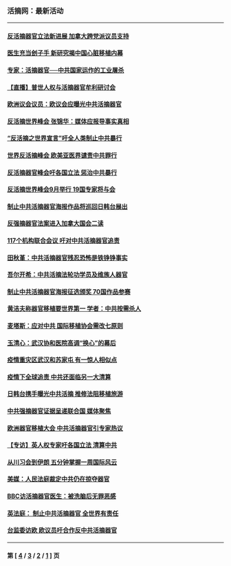 ### 活摘网：最新活动
---
#### [反活摘器官立法新进展 加拿大跨党派议员支持](../../pages/nf5883/n13876061.md?12110430) 
#### [医生充当刽子手 新研究揭中国心脏移植内幕](../../pages/nf5883/n13772291.md?12110430) 
#### [专家：活摘器官──中共国家运作的工业屠杀](../../pages/nf5883/n13761178.md?12110430) 
#### [【直播】普世人权与活摘器官牟利研讨会](../../pages/nf5883/n13425146.md?12110430) 
#### [欧洲议会议员：欧议会应曝光中共活摘器官](../../pages/nf5883/n13336571.md?12110430) 
#### [反活摘世界峰会 张锦华：媒体应报导事实真相](../../pages/nf5883/n13278502.md?12110430) 
#### [“反活摘之世界宣言”吁全人类制止中共暴行](../../pages/nf5883/n13259730.md?12110430) 
#### [世界反活摘峰会 欧美亚医界谴责中共罪行](../../pages/nf5883/n13253550.md?12110430) 
#### [反活摘器官峰会吁各国立法 惩治中共暴行](../../pages/nf5883/n13245052.md?12110430) 
#### [反活摘世界峰会9月举行 19国专家将与会](../../pages/nf5883/n13201492.md?12110430) 
#### [制止中共活摘器官海报作品将巡回日韩台展出](../../pages/nf5883/n13177791.md?12110430) 
#### [反强摘器官法案进入加拿大国会二读](../../pages/nf5883/n13033450.md?12110430) 
#### [117个机构联合会议 吁对中共活摘器官追责](../../pages/nf5883/n12775087.md?12110430) 
#### [田秋堇：中共活摘器官残忍恐怖是铁铮铮事实](../../pages/nf5883/n12702148.md?12110430) 
#### [吾尔开希：中共活摘法轮功学员及维族人器官](../../pages/nf5883/n12693197.md?12110430) 
#### [制止中共活摘器官海报征选颁奖 70国作品参赛](../../pages/nf5883/n12692050.md?12110430) 
#### [黄洁夫称器官移植要世界第一 学者：中共按需杀人](../../pages/nf5883/n12572329.md?12110430) 
#### [麦塔斯：应对中共 国际移植协会需改七原则](../../pages/nf5883/n12514711.md?12110430) 
#### [玉清心：武汉协和医院高调“换心”的幕后](../../pages/nf5883/n12298730.md?12110430) 
#### [疫情重灾区武汉和苏家屯 有一惊人相似点](../../pages/nf5883/n12150824.md?12110430) 
#### [疫情下全球追责 中共还面临另一大清算](../../pages/nf5883/n12070397.md?12110430) 
#### [日韩台携手曝光中共活摘 推修法阻移植旅游](../../pages/nf5883/n11712046.md?12110430) 
#### [中共强摘器官证据呈递联合国 媒体聚焦](../../pages/nf5883/n11546426.md?12110430) 
#### [欧洲器官移植大会 中共活摘器官引专家热议](../../pages/nf5883/n11539095.md?12110430) 
#### [【专访】英人权专家吁各国立法 清算中共](../../pages/nf5883/n11367315.md?12110430) 
#### [从川习会到伊朗 五分钟掌握一周国际风云](../../pages/nf5883/n11338520.md?12110430) 
#### [美媒：人民法庭裁定中共仍在掠夺器官](../../pages/nf5883/n11334897.md?12110430) 
#### [BBC访活摘器官医生：被洗脑后无罪恶感](../../pages/nf5883/n11335935.md?12110430) 
#### [英法庭： 制止中共活摘器官 全世界有责任](../../pages/nf5883/n11330691.md?12110430) 
#### [台监委访欧 欧议员吁合作反中共活摘器官](../../pages/nf5883/n11109190.md?12110430) 

---
#### 第 [ [4](./4.md?12110430) / [3](./3.md?12110430) / [2](./2.md?12110430) / [1](./1.md?12110430) ] 页
